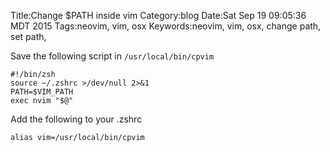Title:Change $PATH inside vim
Category:blog 
Date:Sat Sep 19 09:05:36 MDT 2015
Tags:neovim, vim, osx
Keywords:neovim, vim, osx, change path, set path,

Save the following script in `/usr/local/bin/cpvim`

```
#!/bin/zsh
source ~/.zshrc >/dev/null 2>&1
PATH=$VIM_PATH 
exec nvim "$@"
```

Add the following to your .zshrc

    alias vim=/usr/local/bin/cpvim

